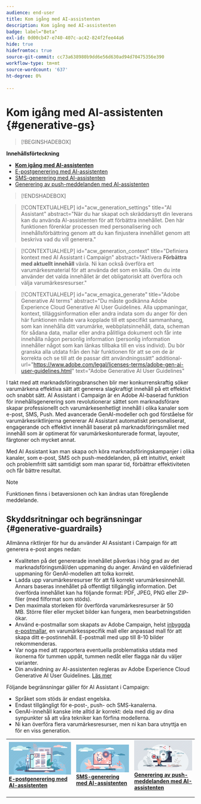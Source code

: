 ```yaml
---
audience: end-user
title: Kom igång med AI-assistenten
description: Kom igång med AI-assistenten
badge: label="Beta"
exl-id: 0d00cb47-e740-407c-ac42-824f2fee44a6
hide: true
hidefromtoc: true
source-git-commit: cc73a638980b9dd6e56d630ad94d70475356e390
workflow-type: tm+mt
source-wordcount: '637'
ht-degree: 0%

---
```


# Kom igång med AI-assistenten {#generative-gs}

>[!BEGINSHADEBOX]

**Innehållsförteckning**

* **[Kom igång med AI-assistenten](generative-gs.md)**
* [E-postgenerering med AI-assistenten](generative-content.md)
* [SMS-generering med AI-assistenten](generative-sms.md)
* [Generering av push-meddelanden med AI-assistenten](generative-push.md)

>[!ENDSHADEBOX]

>[!CONTEXTUALHELP]
>id="acw_generation_settings"
>title="AI Assistant"
>abstract="När du har skapat och skräddarsytt din leverans kan du använda AI-assistenten för att förbättra innehållet. Den här funktionen förenklar processen med personalisering och innehållsförbättring genom att du kan finjustera innehållet genom att beskriva vad du vill generera."


>[!CONTEXTUALHELP]
>id="acw_generation_context"
>title="Definiera kontext med AI Assistant i Campaign"
>abstract="Aktivera **Förbättra med aktuellt innehåll** växla. Ni kan också överföra ert varumärkesmaterial för att använda det som en källa. Om du inte använder det valda innehållet är det obligatoriskt att överföra och välja varumärkesresurser."


>[!CONTEXTUALHELP]
>id="acw_emagica_generate"
>title="Adobe Generative AI terms"
>abstract="Du måste godkänna Adobe Experience Cloud Generative AI User Guidelines. Alla uppmaningar, kontext, tilläggsinformation eller andra indata som du anger för den här funktionen måste vara kopplade till ett specifikt sammanhang, som kan innehålla ditt varumärke, webbplatsinnehåll, data, scheman för sådana data, mallar eller andra pålitliga dokument och får inte innehålla någon personlig information (personlig information innehåller något som kan länkas tillbaka till en viss individ). Du bör granska alla utdata från den här funktionen för att se om de är korrekta och se till att de passar ditt användningssätt"
>additional-url="https://www.adobe.com/legal/licenses-terms/adobe-gen-ai-user-guidelines.html" text="Adobe Generative AI User Guidelines"

I takt med att marknadsföringsbranschen blir mer konkurrenskraftig söker varumärkena effektiva sätt att generera slagkraftigt innehåll på ett effektivt och snabbt sätt. AI Assistant i Campaign är en Adobe AI-baserad funktion för innehållsgenerering som revolutionerar sättet som marknadsförare skapar professionellt och varumärkesenhetligt innehåll i olika kanaler som e-post, SMS, Push. Med avancerade GenAI-modeller och god förståelse för varumärkesriktlinjerna genererar AI Assistant automatiskt personaliserat, engagerande och effektivt innehåll baserat på marknadsföringsmålet med innehåll som är optimerat för varumärkeskonturerade format, layouter, färgtoner och mycket annat.

Med AI Assistant kan man skapa och köra marknadsföringskampanjer i olika kanaler, som e-post, SMS och push-meddelanden, på ett intuitivt, enkelt och problemfritt sätt samtidigt som man sparar tid, förbättrar effektiviteten och får bättre resultat.

>[!NOTE]
>
>Funktionen finns i betaversionen och kan ändras utan föregående meddelande.

## Skyddsritningar och begränsningar {#generative-guardrails}

Allmänna riktlinjer för hur du använder AI Assistant i Campaign för att generera e-post anges nedan:

* Kvaliteten på det genererade innehållet påverkas i hög grad av det marknadsföringsmål/den uppmaning du anger. Använd en väldefinierad uppmaning för GenAI-modellen att tolka korrekt. 
* Ladda upp varumärkesresurser för att få korrekt varumärkesinnehåll. Annars baseras innehållet på offentligt tillgänglig information. Det överförda innehållet kan ha följande format: PDF, JPEG, PNG eller ZIP-filer (med filformat som stöds).
* Den maximala storleken för överförda varumärkesresurser är 50 MB. Större filer eller mycket bilder kan fungera, men bearbetningstiden ökar.
* Använd e-postmallar som skapats av Adobe Campaign, helst [inbyggda e-postmallar](../email/create-email-templates.md), en varumärkesspecifik mall eller anpassad mall för att skapa ditt e-postinnehåll. E-postmall med upp till 8-10 bilder rekommenderas.
* Var noga med att rapportera eventuella problematiska utdata med ikonerna för tummen uppåt, tummen nedåt eller flagga när du väljer varianter.
* Din användning av AI-assistenten regleras av Adobe Experience Cloud Generative AI User Guidelines. [Läs mer](https://www.adobe.com/legal/licenses-terms/adobe-gen-ai-user-guidelines.html)

Följande begränsningar gäller för AI Assistant i Campaign:

* Språket som stöds är endast engelska.
* Endast tillgängligt för e-post-, push- och SMS-kanalerna.
* GenAI-innehåll kanske inte alltid är korrekt: dela med dig av dina synpunkter så att våra tekniker kan förfina modellerna.
* Ni kan överföra flera varumärkesresurser, men ni kan bara utnyttja en för en viss generation.

<table style="table-layout:fixed"><tr style="border: 0;">
<td>
<a href="generative-content.md">
<img alt="E-postgenerering" src="assets/do-not-localize/text-genai.jpeg">
</a>
<div>
<a href="generative-content.md"><strong>E-postgenerering med AI-assistenten</strong></a>
</div>
<p>
</td>
<td>
<a href="generative-sms.md">
<img alt="SMS-generering" src="assets/do-not-localize/image-genai.jpeg">
</a>
<div><a href="generative-sms.md"><strong>SMS-generering med AI-assistenten</strong>
</div>
<p>
</td>
<td>
<a href="generative-push.md">
<img alt="Push-generering" src="assets/do-not-localize/email-genai.jpeg">
</a>
<div>
<a href="generative-push.md"><strong>Generering av push-meddelanden med AI-assistenten</strong></a>
</div>
<p></td>
</tr></table>
